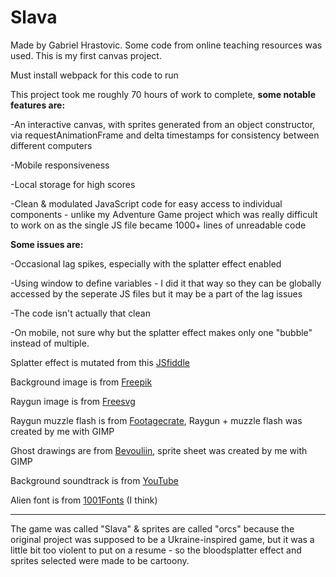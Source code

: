 # Slava
Made by Gabriel Hrastovic. Some code from online teaching resources was used. This is my first canvas project.

Must install webpack for this code to run

 This project took me roughly 70 hours of work to complete, **some notable features are:**

-An interactive canvas, with sprites generated from an object constructor, via requestAnimationFrame and delta timestamps for consistency between different computers

-Mobile responsiveness

-Local storage for high scores

-Clean & modulated JavaScript code for easy access to individual components - unlike my Adventure Game project which was really difficult to work on as the single JS file became 1000+ lines of unreadable code





**Some issues are:**

-Occasional lag spikes, especially with the splatter effect enabled

-Using window to define variables - I did it that way so they can be globally accessed by the seperate JS files but it may be a part of the lag issues

-The code isn't actually that clean

-On mobile, not sure why but the splatter effect makes only one "bubble" instead of multiple.


Splatter effect is mutated from this [JSfiddle](https://jsfiddle.net/decx/Ca9Y7/)

Background image is from [Freepik](https://www.freepik.com/free-vector/aurora-borealis-northern-lights-arctic-sky-night-vector-cartoon-illustration-winter-sky-wit_18164696.htm)

Raygun image is from [Freesvg](https://freesvg.org/1478221359)

Raygun muzzle flash is from [Footagecrate](https://footagecrate.com/video-effects/footagecrate-scifi-muzzleflash-electric-front), Raygun + muzzle flash was created by me with GIMP

Ghost drawings are from [Bevouliin](https://bevouliin.com/spooky-ghost-sprites-free-game-asset/), sprite sheet was created by me with GIMP

Background soundtrack is from [YouTube](https://www.youtube.com/watch?v=n4A_F5SXmgo)

Alien font is from [1001Fonts](https://www.1001fonts.com/alien-fonts.html) (I think)

_______________________

The game was called "Slava" & sprites are called "orcs" because the original project was supposed to be a Ukraine-inspired game, but it was a little bit too violent to put on a resume - so the bloodsplatter effect and sprites selected were made to be cartoony.



